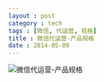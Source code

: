 ```yaml
---
layout : post
category : tech
tags : [微信, 代运营, 规格]
title : 微信代运营-产品规格
date : 2014-05-09
---
```

![微信代运营-产品规格](http://samrain.qiniudn.com/%E5%BE%AE%E4%BF%A1%E4%BB%A3%E8%BF%90%E8%90%A5-%E4%BA%A7%E5%93%81%E8%A7%84%E6%A0%BC.jpg "微信代运营-产品规格")
